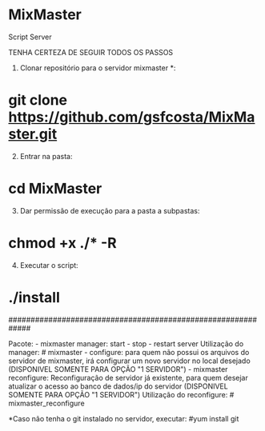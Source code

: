 # MixMaster
Script Server

TENHA CERTEZA DE SEGUIR TODOS OS PASSOS

1. Clonar repositório para o servidor mixmaster *:
# git clone https://github.com/gsfcosta/MixMaster.git
2. Entrar na pasta:
# cd MixMaster
3. Dar permissão de execução para a pasta a subpastas:
# chmod +x ./* -R
4. Executar o script:
# ./install

#############################################################

Pacote:
    -   mixmaster manager: start - stop - restart server
        Utilização do manager:
        # mixmaster
    -   configure: para quem não possui os arquivos do servidor de mixmaster, irá configurar um novo servidor no local desejado (DISPONIVEL SOMENTE PARA OPÇÃO "1 SERVIDOR")
    -   mixmaster reconfigure: Reconfiguração de servidor já existente, para quem desejar atualizar o acesso ao banco de dados/ip do servidor (DISPONIVEL SOMENTE PARA OPÇÃO "1 SERVIDOR")
        Utilização do reconfigure: 
        # mixmaster_reconfigure

*Caso não tenha o git instalado no servidor, executar:
    #yum install git